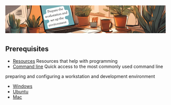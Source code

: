 # ![install - 2025](./Assets/images/home-heders.png)

## Prerequisites

* [Resources](../Getting-Started/Assets/things/Resources.md) Resources that help with programming
* [Command line](./Most-used-command-line) Quick access to the most commonly used command line

preparing and configuring a workstation and development environment

* [Windows](./Windows)
* [Ubuntu](./Ubuntu)
* [Mac](./Mac)

